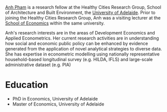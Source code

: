 [Anh Pham](https://researchers.adelaide.edu.au/profile/ngoc.t.pham) is a research fellow at the Healthy Cities Research Group, School of Architecture and Built Environment, the [University of Adelaide](https://www.adelaide.edu.au/). Prior to joining the Healthy Cities Research Group, Anh was a visiting lecturer at the [School of Economics](https://economics.adelaide.edu.au/) within the same university.

Anh's research interests are in the areas of Development Economics and Applied Econometrics. Her current research activities are in understanding how social and economic public policy can be enhanced by evidence generated from the application of novel analytical strategies to diverse data. She has expertise in econometric modelling using nationally representative household-based longitudinal survey (e.g. HILDA, IFLS) and large-scale administrative dataset (e.g. PIA)

# Education
- PhD in Economics, University of Adelaide
- Master of Economics, University of Adelaide

